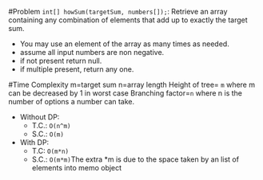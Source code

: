 #Problem
`int[] howSum(targetSum, numbers[]);`: Retrieve an array containing any combination of elements that add up to exactly the target sum.
- You may use an element of the array as many times as needed.
- assume all input numbers are non negative.
- if not present return null.
- if multiple present, return any one.

#Time Complexity
m=target sum
n=array length
Height of tree= `m` where m can be decreased by 1 in worst case
Branching factor=`n` where n is the number of options a number can take.
- Without DP:
  - T.C.: `O(n^m)`
  - S.C.: `O(m)`
- With DP:
  - T.C: `O(m*n)`
  - S.C.: `O(m*m)`The extra *m is due to the space taken by an list of elements into memo object